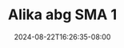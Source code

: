 --- 
title: "Alika abg SMA 1"
description: "video bokeh Alika abg SMA 1  tele video full new"
date: 2024-08-22T16:26:35-08:00
file_code: "v4bjvxud9p5j"
draft: false
cover: "vgd6vvxezgvztcno.jpg"
tags: ["Alika", "abg", "SMA", "bokep-indo", "bokep-viral", "bokep-ig"]
length: 679
fld_id: "1483123"
foldername: "Alikah"
categories: ["Alikah"]
views: 5
---